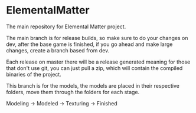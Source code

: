 # ElementalMatter
The main repository for Elemental Matter project.

The main branch is for release builds, so make sure to do your changes on dev,
after the base game is finished, if you go ahead and make large changes, 
create a branch based from dev.

Each release on master there will be a release generated meaning for those that
don't use git, you can just pull a zip, which will contain the compiled binaries
of the project.

This branch is for the models, the models are placed in their respective folders,
move them through the folders for each stage.

Modeling -> Modeled -> Texturing -> Finished